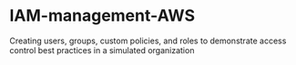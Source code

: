 # IAM-management-AWS
Creating users, groups, custom policies, and roles to demonstrate access control best practices in a simulated organization
